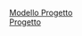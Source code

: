 [Modello Progetto](Modello&#32;Progetto&#32;d'Esame.md)
<br>
[Progetto](https://julssal99.github.io/Editoria-Progetto/)
